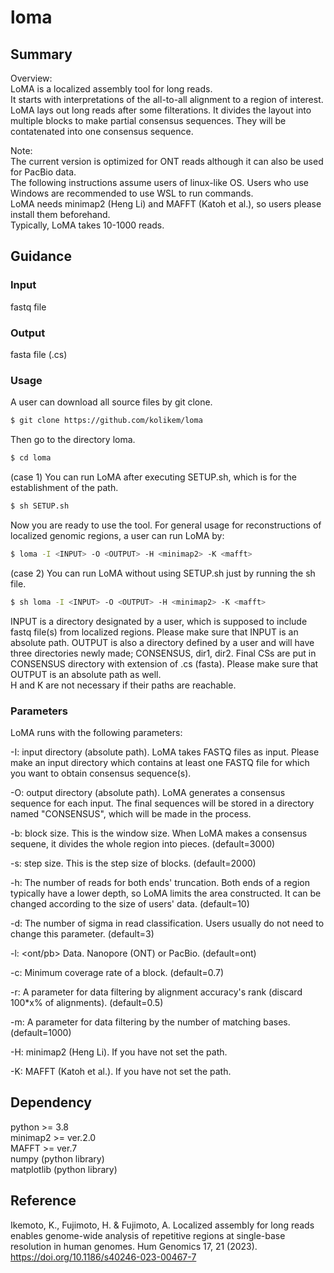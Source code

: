 # loma

## Summary
Overview:  
LoMA is a localized assembly tool for long reads.  
It starts with interpretations of the all-to-all alignment to a region of interest. LoMA lays out long reads after some filterations. It divides the layout into multiple blocks to make partial consensus sequences. They will be contatenated into one consensus sequence.

Note:  
The current version is optimized for ONT reads although it can also be used for PacBio data.  
The following instructions assume users of linux-like OS. Users who use Windows are recommended to use WSL to run commands.  
LoMA needs minimap2 (Heng Li) and MAFFT (Katoh et al.), so users please install them beforehand.  
Typically, LoMA takes 10-1000 reads.

## Guidance
### Input
fastq file
### Output
fasta file (.cs)
### Usage
A user can download all source files by git clone.
```sh
$ git clone https://github.com/kolikem/loma
```
Then go to the directory loma.
```sh
$ cd loma
```
(case 1) You can run LoMA after executing SETUP.sh, which is for the establishment of the path.
```sh
$ sh SETUP.sh
```
Now you are ready to use the tool. For general usage for reconstructions of localized genomic regions, a user can run LoMA by:
```sh
$ loma -I <INPUT> -O <OUTPUT> -H <minimap2> -K <mafft>
```
(case 2) You can run LoMA without using SETUP.sh just by running the sh file.
```sh
$ sh loma -I <INPUT> -O <OUTPUT> -H <minimap2> -K <mafft>
```
INPUT is a directory designated by a user, which is supposed to include fastq file(s) from localized regions. Please make sure that INPUT is an absolute path. 
OUTPUT is also a directory defined by a user and will have three directories newly made; CONSENSUS, dir1, dir2. Final CSs are put in CONSENSUS directory with extension of .cs (fasta). Please make sure that OUTPUT is an absolute path as well.  
H and K are not necessary if their paths are reachable.
### Parameters
LoMA runs with the following parameters:  
  
-I: <PATH> input directory (absolute path). LoMA takes FASTQ files as input. Please make an input directory which contains at least one FASTQ file for which you want to obtain consensus sequence(s).   
  
-O: <PATH> output directory (absolute path). LoMA generates a consensus sequence for each input. The final sequences will be stored in a directory named "CONSENSUS", which will be made in the process.  
  
-b: <INT> block size. This is the window size. When LoMA makes a consensus sequene, it divides the whole region into pieces. (default=3000)  
  
-s: <INT> step size. This is the step size of blocks. (default=2000)  
  
-h: <INT> The number of reads for both ends' truncation. Both ends of a region typically have a lower depth, so LoMA limits the area constructed. It can be changed according to the size of users' data. (default=10)  
  
-d: <INT> The number of sigma in read classification. Users usually do not need to change this parameter. (default=3)  
  
-l: <ont/pb> Data. Nanopore (ONT) or PacBio. (default=ont)  
  
-c: <INT> Minimum coverage rate of a block. (default=0.7)  
  
-r: <FLOAT> A parameter for data filtering by alignment accuracy's rank (discard 100*x% of alignments). (default=0.5)  

-m: <INT> A parameter for data filtering by the number of matching bases. (default=1000)  
  
-H: <PATH> minimap2 (Heng Li). If you have not set the path.  
  
-K: <PATH> MAFFT (Katoh et al.). If you have not set the path.  

## Dependency
python >= 3.8  
minimap2 >= ver.2.0  
MAFFT >= ver.7  
numpy (python library)  
matplotlib (python library)  

## Reference
Ikemoto, K., Fujimoto, H. & Fujimoto, A. Localized assembly for long reads enables genome-wide analysis of repetitive regions at single-base resolution in human genomes. Hum Genomics 17, 21 (2023). https://doi.org/10.1186/s40246-023-00467-7

